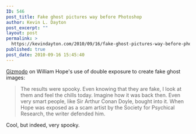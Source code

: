 ```yaml
---
ID: 546
post_title: Fake ghost pictures way before Photoshop
author: Kevin L. Dayton
post_excerpt: ""
layout: post
permalink: >
  https://kevindayton.com/2010/09/16/fake-ghost-pictures-way-before-photoshop/
published: true
post_date: 2010-09-16 15:45:40
---
```

<a title="http://gizmodo.com/5639669/the-first-photographs-of-ghosts" href="http://gizmodo.com/5639669/the-first-photographs-of-ghosts" target="_blank">Gizmodo</a> on William Hope's use of double exposure to create fake ghost images:
<blockquote>The results were spooky. Even knowing that they are fake, I look at them  and feel the chills today. Imagine how it was back then. Even very  smart people, like Sir Arthur Conan Doyle, bought into it. When Hope was  exposed as a scam artist by the Society for Psychical Research, the  writer defended him.</blockquote>
Cool, but indeed, very spooky.